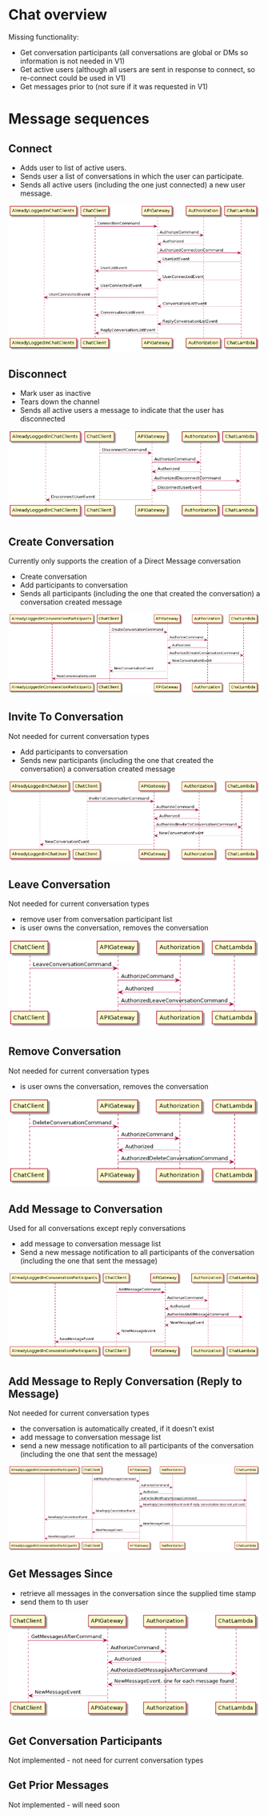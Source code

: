 # Chat overview

Missing functionality:
- Get conversation participants (all conversations are global or DMs so information is not needed in V1)
- Get active users (although all users are sent in response to connect, so re-connect could be used in V1)
- Get messages prior to (not sure if it was requested in V1)


# Message sequences


## Connect

- Adds user to list of active users.
- Sends user a list of conversations in which the user can participate.
- Sends all active users (including the one just connected) a new user message.

![connect](chat/plantumldiagrams/artefacts/connect.png)

## Disconnect

- Mark user as inactive
- Tears down the channel
- Sends all active users a message to indicate that the user has disconnected

![disconnect](chat/plantumldiagrams/artefacts/disconnect.png)

## Create Conversation

Currently only supports the creation of a Direct Message conversation

- Create conversation
- Add participants to conversation 
- Sends all participants (including the one that created the conversation) a conversation created message

![create conversation](chat/plantumldiagrams/artefacts/createconversation.png)

## Invite To Conversation

Not needed for current conversation types

- Add participants to conversation 
- Sends new participants (including the one that created the conversation) a conversation created message

![invite to  conversation](chat/plantumldiagrams/artefacts/invitetoconversation.png)

## Leave Conversation

Not needed for current conversation types

- remove user from conversation participant list
- is user owns the conversation, removes the conversation

![leave conversation](chat/plantumldiagrams/artefacts/leaveconversation.png)

## Remove Conversation

Not needed for current conversation types

- is user owns the conversation, removes the conversation

![remove conversation](chat/plantumldiagrams/artefacts/deleteconversation.png)

## Add Message to Conversation

Used for all conversations except reply conversations

- add message to conversation message list
- Send a new message notification to all participants of the conversation (including the one that sent the message)

![add message to conversation](chat/plantumldiagrams/artefacts/sendmessage.png)

## Add Message to Reply Conversation (Reply to Message)

Not needed for current conversation types

- the conversation is automatically created, if it doesn't exist
- add message to conversation message list
- send a new message notification to all participants of the conversation (including the one that sent the message)

![reply to message](chat/plantumldiagrams/artefacts/sendreplymessage.png)

## Get Messages Since

- retrieve all messages in the conversation since the supplied time stamp
- send them to th user

![get messages since](chat/plantumldiagrams/artefacts/getconversationmessagesaftercommand.png)

## Get Conversation Participants

Not implemented - not need for current conversation types


## Get Prior Messages

Not implemented - will need soon




